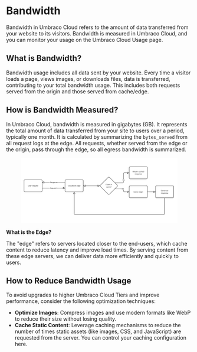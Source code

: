 # Bandwidth

Bandwidth in Umbraco Cloud refers to the amount of data transferred from your website to its visitors. Bandwidth is measured in Umbraco Cloud, and you can monitor your usage on the Umbraco Cloud Usage page.

## What is Bandwidth?

Bandwidth usage includes all data sent by your website. Every time a visitor loads a page, views images, or downloads files, data is transferred, contributing to your total bandwidth usage. This includes both requests served from the origin and those served from cache/edge.

## How is Bandwidth Measured?

In Umbraco Cloud, bandwidth is measured in gigabytes (GB). It represents the total amount of data transferred from your site to users over a period, typically one month. It is calculated by summarizing the `bytes_served` from all request logs at the edge. All requests, whether served from the edge or the origin, pass through the edge, so all egress bandwidth is summarized.

<figure><img src="./images/bandwidth-flow-diagram.png" alt="Bandwidth data flow diagram"><figcaption></figcaption></figure>

**What is the Edge?**

The "edge" refers to servers located closer to the end-users, which cache content to reduce latency and improve load times. By serving content from these edge servers, we can deliver data more efficiently and quickly to users.

## How to Reduce Bandwidth Usage

To avoid upgrades to higher Umbraco Cloud Tiers and improve performance, consider the following optimization techniques:
*   **Optimize Images**: Compress images and use modern formats like WebP to reduce their size without losing quality.
*   **Cache Static Content**: Leverage caching mechanisms to reduce the number of times static assets (like images, CSS, and JavaScript) are requested from the server. You can control your caching configuration here.
